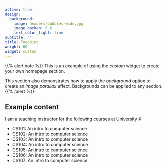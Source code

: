 ```yaml
---
active: true
design:
  background:
    image: headers/bubbles-wide.jpg
    image_darken: 0.6
    text_color_light: true
subtitle: ""
title: Teaching
weight: 60
widget: custom
---
```


{{% alert note %}}
This is an example of using the *custom* widget to create your own homepage section.

This section also demonstrates how to apply the *background* option to create an *image parallax* effect. Backgrounds can be applied to any section.
{{% /alert %}}

## Example content

I am a teaching instructor for the following courses at University X:

- CS101: An intro to computer science
- CS102: An intro to computer science
- CS103: An intro to computer science
- CS104: An intro to computer science
- CS105: An intro to computer science
- CS106: An intro to computer science
- CS107: An intro to computer science

